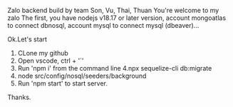 Zalo backend build by team Son, Vu, Thai, Thuan
You're welcome to my zalo
The first, you have nodejs v18.17 or later version, account mongoatlas to connect dbnosql, account mysql to connect mysql (dbeaver)...

Ok.Let's start
1. CLone my github
2. Open vscode, ctrl + '`'
3. Run 'npm i' from the command line
4.npx sequelize-cli db:migrate
5. node src/config/nosql/seeders/background
6. Run 'npm start' to start server.

Thanks.
   
